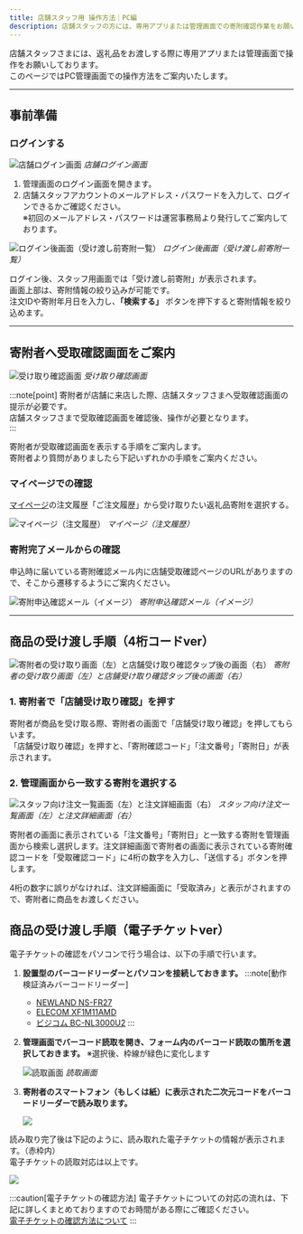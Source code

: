 ```yaml
---
title: 店舗スタッフ用 操作方法｜PC編
description: 店舗スタッフの方には、専用アプリまたは管理画面での寄附確認作業をお願いしております。
---
```


店舗スタッフさまには、返礼品をお渡しする際に専用アプリまたは管理画面で操作をお願いしております。  
このページではPC管理画面での操作方法をご案内いたします。  

***

## 事前準備

### ログインする  
![店舗ログイン画面](../../../assets/images/staff_staff_11.png)
*店舗ログイン画面*

1. 管理画面のログイン画面を開きます。  
2. 店舗スタッフアカウントのメールアドレス・パスワードを入力して、ログインできるかご確認ください。  
※初回のメールアドレス・パスワードは運営事務局より発行してご案内しております。  

![ログイン後画面（受け渡し前寄附一覧）](../../../assets/images/staff_staff_12.png)
*ログイン後画面（受け渡し前寄附一覧）*

ログイン後、スタッフ用画面では「受け渡し前寄附」が表示されます。  
画面上部は、寄附情報の絞り込みが可能です。  
注文IDや寄附年月日を入力し、**「検索する」** ボタンを押下すると寄附情報を絞り込めます。  

***

## 寄附者へ受取確認画面をご案内  

![受け取り確認画面](../../../assets/images/staff_staff_07.png)
*受け取り確認画面*

:::note[point]
寄附者が店舗に来店した際、店舗スタッフさまへ受取確認画面の提示が必要です。  
店舗スタッフさまで受取確認画面を確認後、操作が必要となります。  
:::

寄附者が受取確認画面を表示する手順をご案内します。  
寄附者より質問がありましたら下記いずれかの手順をご案内ください。  

### マイページでの確認  
[マイページ](https://furusatos.com/mypage/)の注文履歴「ご注文履歴」から受け取りたい返礼品寄附を選択する。  

![マイページ（注文履歴）](../../../assets/images/staff_staff_18.png)
*マイページ（注文履歴）*


### 寄附完了メールからの確認  
申込時に届いている寄附確認メール内に店舗受取確認ページのURLがありますので、そこから遷移するようにご案内ください。  

![寄附申込確認メール（イメージ）](../../../assets/images/staff_staff_08.png)
*寄附申込確認メール（イメージ）*  

***

## 商品の受け渡し手順（4桁コードver）  

![寄附者の受け取り画面（左）と店舗受け取り確認タップ後の画面（右）](../../../assets/images/staff_staff_05.png)
*寄附者の受け取り画面（左）と店舗受け取り確認タップ後の画面（右）*

### 1. 寄附者で「店舗受け取り確認」を押す  
寄附者が商品を受け取る際、寄附者の画面で「店舗受け取り確認」を押してもらいます。  
「店舗受け取り確認」を押すと、「寄附確認コード」「注文番号」「寄附日」が表示されます。 

### 2. 管理画面から一致する寄附を選択する  

![スタッフ向け注文一覧画面（左）と注文詳細画面（右）](../../../assets/images/staff_staff_14.png)
*スタッフ向け注文一覧画面（左）と注文詳細画面（右）*

寄附者の画面に表示されている「注文番号」「寄附日」と一致する寄附を管理画面から検索し選択します。注文詳細画面で寄附者の画面に表示されている寄附確認コードを「受取確認コード」に4桁の数字を入力し、「送信する」ボタンを押します。  

4桁の数字に誤りがなければ、注文詳細画面に「受取済み」と表示がされますので、寄附者に商品をお渡しください。  


## 商品の受け渡し手順（電子チケットver）  

電子チケットの確認をパソコンで行う場合は、以下の手順で行います。

1. **設置型のバーコードリーダーとパソコンを接続しておきます。**
    :::note[動作検証済みバーコードリーダー]
    - [NEWLAND NS-FR27](https://www.newlandaidc.com/jp/products/Desktop-Scanner/FR27.html)
    - [ELECOM XF1M11AMD](https://www.elecom.co.jp/products/XF1M11AMD.html)
    - [ビジコム BC-NL3000U2](https://www.busicom.co.jp/h/bc-reader/bc-nl3000u.html)
    :::
    
2. **管理画面でバーコード読取を開き、フォーム内のバーコード読取の箇所を選択しておきます。**
※選択後、枠線が緑色に変化します
    
    ![読取画面](../../../assets/images/staff_staff_15.jpg)
    *読取画面*
    
3. **寄附者のスマートフォン（もしくは紙）に表示された二次元コードをバーコードリーダーで読み取ります。**
    
    ![](../../../assets/images/staff_staff_16.png)
    

読み取り完了後は下記のように、読み取れた電子チケットの情報が表示されます。（赤枠内）  
電子チケットの読取対応は以上です。

![](../../../assets/images/staff_staff_17.jpg)

:::caution[電子チケットの確認方法]
電子チケットについての対応の流れは、下記に詳しくまとめておりますのでお時間がある際にご確認ください。  
[電子チケットの確認方法について](../../lg/e-ticket/)
:::
